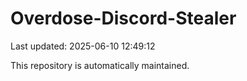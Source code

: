 # Overdose-Discord-Stealer

Last updated: 2025-06-10 12:49:12

This repository is automatically maintained.
